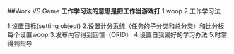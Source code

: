 ##Work VS Game
**工作学习法的意思是把工作当游戏打**
1.woop
2.工作学习法

1.设置目标(setting object)
2.设置计分系统（任务的子分类和总分类）和比分板
  每个设置woop
3.发布内容得到回馈（ORID）
4.设置自我偏好的学习办法
5.时常得到指导
